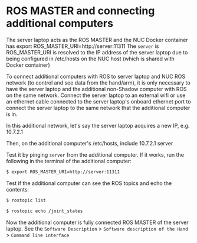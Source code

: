 ROS MASTER and connecting additional computers
==============================================

The server laptop acts as the ROS MASTER and the NUC Docker container has export ROS_MASTER_URI=http://server:11311
The ``server`` is ROS_MASTER_URI is resolved to the IP address of the server laptop due to being configured in /etc/hosts on the NUC host (which is shared with Docker container)

To connect additional computers with ROS to server laptop and NUC ROS network (to control and see data from the hand/arm), it is only necessary to have the server laptop and the additional non-Shadow computer with ROS on the same network.
Connect the server laptop to an external wifi or use an ethernet cable connected to the server laptop's onboard ethernet port to connect the server laptop to the same network that the additional computer is in.

In this additional network, let's say the server laptop acquires a new IP, e.g. 10.7.2.1

Then, on the additional computer's /etc/hosts, include
10.7.2.1 server

Test it by pinging ``server`` from the additional computer. If it works, run the following in the terminal of the additional computer:

```bash
$ export ROS_MASTER_URI=http://server:11311
```   

Test if the additional computer can see the ROS topics and echo the contents:

```bash
$ rostopic list
```

```bash
$ rostopic echo /joint_states
```  

Now the additional computer is fully connected ROS MASTER of the server laptop.
See the ``Software Description`` > ``Software description of the Hand`` > ``Command line interface``
